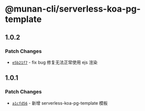 # @munan-cli/serverless-koa-pg-template

## 1.0.2

### Patch Changes

- [`e5b21f7`](https://github.com/MuNan777/munan-cli/commit/e5b21f7692d3ecfbd97d6a485ac8c308704c9afa) - fix bug 修复无法正常使用 ejs 渲染

## 1.0.1

### Patch Changes

- [`a1cfd56`](https://github.com/MuNan777/munan-cli/commit/a1cfd56e31d886734cc13afa6829c351804c94d9) - 新增 serverless-koa-pg-template 模板
